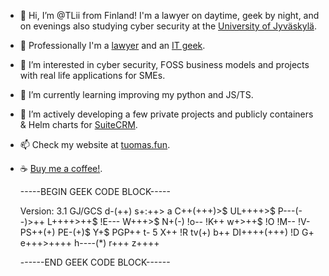 - 👋 Hi, I’m @TLii from Finland! I'm a lawyer on daytime, geek by night, and on evenings also studying cyber security at the [University of Jyväskylä](https://jyu.fi).
- 👔 Professionally I'm a [lawyer](https://www.legalwise.fi) and an [IT geek](https://pilvity.fi).
- 👀 I’m interested in cyber security, FOSS business models and projects with real life applications for SMEs.
- 🌱 I’m currently learning improving my python and JS/TS.
- 💞️ I’m actively developing a few private projects and publicly containers & Helm charts for [SuiteCRM](https://github.com/salesagility/SuiteCRM-Core).
- 📫 Check my website at [tuomas.fun](https://tuomas.fun).
- ☕ [Buy me a coffee!](https://www.buymeacoffee.com/tlii).

    -----BEGIN GEEK CODE BLOCK-----
    
    Version: 3.1
    GJ/GCS d-(++) s+:++> a C++(+++)>$ UL++++>$ P---(--)>++ L++++>++$ !E--- W+++>$ N+(-) !o-- !K++ w+>++$ !O !M-- !V- PS++(+) PE-(+)$ Y+$ PGP++ t- 5 X++ !R tv(+) b++ DI++++(+++) !D G+ e+++>++++ h----(*) r+++ z++++
    
    ------END GEEK CODE BLOCK------ 
